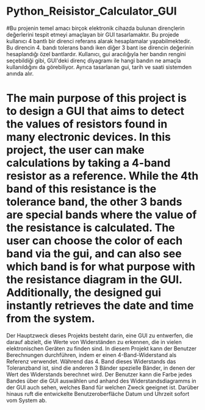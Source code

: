 # Python_Reisistor_Calculator_GUI


#Bu projenin temel amacı birçok elektronik cihazda bulunan dirençlerin değerlerini tespit etmeyi amaçlayan bir GUI tasarlamaktır. Bu projede kullanıcı 4 bantlı bir direnci referans alarak hesaplamalar yapabilmektedir. Bu direncin 4. bandı tolerans bandı iken diğer 3 bant ise direncin değerinin hesaplandığı özel bantlardır. Kullanıcı, gui aracılığıyla her bandın rengini seçebildiği gibi, GUI'deki direnç diyagramı ile hangi bandın ne amaçla kullanıldığını da görebiliyor. Ayrıca tasarlanan gui, tarih ve saati sistemden anında alır.



# The main purpose of this project is to design a GUI that aims to detect the values of resistors found in many electronic devices. In this project, the user can make calculations by taking a 4-band resistor as a reference. While the 4th band of this resistance is the tolerance band, the other 3 bands are special bands where the value of the resistance is calculated. The user can choose the color of each band via the gui, and can also see which band is for what purpose with the resistance diagram in the GUI. Additionally, the designed gui instantly retrieves the date and time from the system.



Der Hauptzweck dieses Projekts besteht darin, eine GUI zu entwerfen, die darauf abzielt, die Werte von Widerständen zu erkennen, die in vielen elektronischen Geräten zu finden sind. In diesem Projekt kann der Benutzer Berechnungen durchführen, indem er einen 4-Band-Widerstand als Referenz verwendet. Während das 4. Band dieses Widerstands das Toleranzband ist, sind die anderen 3 Bänder spezielle Bänder, in denen der Wert des Widerstands berechnet wird. Der Benutzer kann die Farbe jedes Bandes über die GUI auswählen und anhand des Widerstandsdiagramms in der GUI auch sehen, welches Band für welchen Zweck geeignet ist. Darüber hinaus ruft die entwickelte Benutzeroberfläche Datum und Uhrzeit sofort vom System ab.



